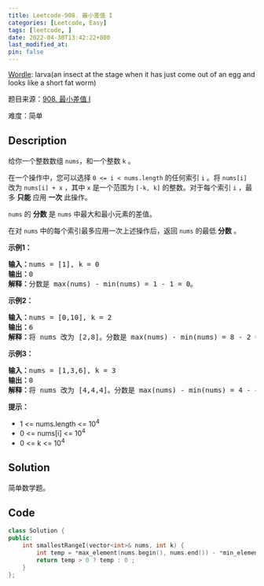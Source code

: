 ```yaml
---
title: Leetcode-908. 最小差值 I
categories: [Leetcode, Easy]
tags: [leetcode, ]
date: 2022-04-30T13:42:22+800
last_modified_at: 
pin: false
---
```


[Wordle](https://www.nytimes.com/games/wordle/index.html): larva(an insect at the stage when it has just come out of an egg and looks like a short fat worm)

题目来源：[908. 最小差值 I](https://leetcode-cn.com/problems/smallest-range-i/)

难度：简单

## Description

给你一个整数数组 `nums`，和一个整数 `k` 。

在一个操作中，您可以选择 `0 <= i < nums.length` 的任何索引 `i` 。将 `nums[i]` 改为 `nums[i] + x` ，其中 `x` 是一个范围为 `[-k, k]` 的整数。对于每个索引 `i` ，最多 **只能** 应用 **一次** 此操作。

`nums` 的 **分数** 是 `nums` 中最大和最小元素的差值。 

在对 `nums` 中的每个索引最多应用一次上述操作后，返回 `nums` 的最低 **分数** 。


**示例1：**

<pre>
<strong>输入：</strong>nums = [1], k = 0
<strong>输出：</strong>0
<strong>解释：</strong>分数是 max(nums) - min(nums) = 1 - 1 = 0。
</pre>

**示例2：**

<pre>
<strong>输入：</strong>nums = [0,10], k = 2
<strong>输出：</strong>6
<strong>解释：</strong>将 nums 改为 [2,8]。分数是 max(nums) - min(nums) = 8 - 2 = 6。
</pre>

**示例3：**

<pre>
<strong>输入：</strong>nums = [1,3,6], k = 3
<strong>输出：</strong>0
<strong>解释：</strong>将 nums 改为 [4,4,4]。分数是 max(nums) - min(nums) = 4 - 4 = 0。
</pre>

**提示：**

- 1 <= nums.length <= 10<sup>4</sup>
- 0 <= nums[i] <= 10<sup>4</sup>
- 0 <= k <= 10<sup>4</sup>


## Solution

简单数学题。


## Code
```c++
class Solution {
public:
    int smallestRangeI(vector<int>& nums, int k) {
        int temp = *max_element(nums.begin(), nums.end()) - *min_element(nums.begin(), nums.end()) - 2 * k;
        return temp > 0 ? temp : 0 ;
    }
};
```
